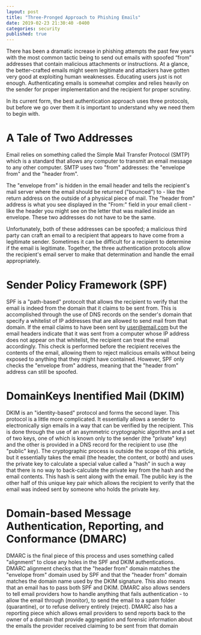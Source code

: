 ```yaml
---
layout: post
title: "Three-Pronged Approach to Phishing Emails"
date: 2019-02-23 21:30:40 -0400
categories: security
published: true
---
```


There has been a dramatic increase in phishing attempts the past few years with the most common tactic being to send out emails with spoofed “from” addresses that contain malicious attachments or instructions. At a glance, the better-crafted emails might seem legitimate and attackers have gotten very good at exploiting human weaknesses. Educating users just is not enough. Authenticating emails is somewhat complex and relies heavily on the sender for proper implementation and the recipient for proper scrutiny.

In its current form, the best authentication approach uses three protocols, but before we go over them it is important to understand why we need them to begin with.

# A Tale of Two Addresses
Email relies on something called the Simple Mail Transfer Protocol (SMTP) which is a standard that allows any computer to transmit an email message to any other computer. SMTP uses two "from" addresses: the "envelope from" and the "header from".

The "envelope from" is hidden in the email header and tells the recipient's mail server where the email should be returned ("bounced") to - like the return address on the outside of a physical piece of mail. The "header from" address is what you see displayed in the "From:" field in your email client - like the header you might see on the letter that was mailed inside an envelope. These two addresses do not have to be the same.

Unfortunately, both of these addresses can be spoofed; a malicious third party can craft an email to a recipient that appears to have come from a legitimate sender. Sometimes it can be difficult for a recipient to determine if the email is legitimate. Together, the three authentication protocols allow the recipient's email server to make that determination and handle the email appropriately.

# Sender Policy Framework (SPF)
SPF is a "path-based" protocolt that allows the recipient to verify that the email is indeed from the domain that it claims to be sent from. This is accomplished through the use of DNS records on the sender's domain that specify a whitelist of IP addresses that are allowed to send mail from that domain. If the email claims to have been sent by user@email.com but the email headers indicate that it was sent from a computer whose IP address does not appear on that whitelist, the recipient can treat the email accordingly. This check is performed before the recipient receives the contents of the email, allowing them to reject malicious emails without being exposed to anything that they might have contained. However, SPF only checks the "envelope from" address, meaning that the "header from" address can still be spoofed.

# DomainKeys Inentified Mail (DKIM)
DKIM is an "identity-based" protocol and forms the second layer. This protocol is a little more complicated. It essentially allows a sender to electronically sign emails in a way that can be verified by the recipient. This is done through the use of an asymmetric cryptographic algorithm and a set of two keys, one of which is known only to the sender (the "private" key) and the other is provided in a DNS record for the recipient to use (the "public" key). The cryptographic process is outside the scope of this article, but it essentially takes the email (the header, the content, or both) and uses the private key to calculate a special value called a "hash" in such a way that there is no way to back-calculate the private key from the hash and the email contents. This hash is sent along with the email. The public key is the other half of this unique key pair which allows the recipient to verify that the email was indeed sent by someone who holds the private key.

# Domain-based Message Authentication, Reporting, and Conformance (DMARC)
DMARC is the final piece of this process and uses something called "alignment" to close any holes in the SPF and DKIM authentications. DMARC alignment checks that the "header from" domain matches the "envelope from" domain used by SPF and that the "header from" domain matches the domain name used by the DKIM signature. This also means that an email has to pass both SPF and DKIM. DMARC also allows senders to tell email providers how to handle anything that fails authentication - to allow the email through (monitor), to send the email to a spam folder (quarantine), or to refuse delivery entirely (reject). DMARC also has a reporting piece which allows email providers to send reports back to the owner of a domain that provide aggregation and forensic information about the emails the provider received claiming to be sent from that domain